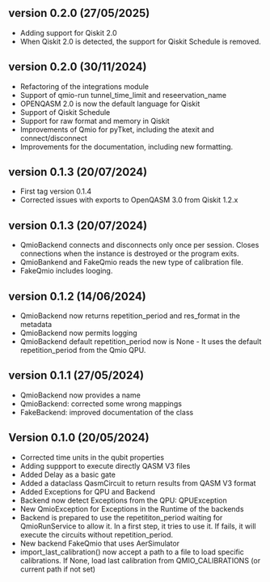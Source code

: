 ## version 0.2.0 (27/05/2025)
* Adding support for Qiskit 2.0 
* When Qiskit 2.0 is detected, the support for Qiskit Schedule is removed.

## version 0.2.0 (30/11/2024)
* Refactoring of the integrations module
* Support of qmio-run tunnel_time_limit and reseervation_name
* OPENQASM 2.0 is now the default language for Qiskit
* Support of Qiskit Schedule
* Support for raw format and memory in Qiskit
* Improvements of Qmio for pyTket, including the atexit and connect/disconnect
* Improvements for the documentation, including new formatting.



## version 0.1.3 (20/07/2024)
* First tag version 0.1.4
* Corrected issues with exports to OpenQASM 3.0 from Qiskit 1.2.x
 
## version 0.1.3 (20/07/2024)
* QmioBackend connects and disconnects only once per session. Closes connections when the instance is destroyed or the program exits.
* QmioBankend and FakeQmio reads the new type of calibration file. 
* FakeQmio includes looging.

## version 0.1.2 (14/06/2024)
* QmioBackend now returns repetition_period and res_format in the metadata
* QmioBackend now permits logging
* QmioBackend default repetition_period now is None - It uses the default repetition_period from the Qmio QPU.


## version 0.1.1 (27/05/2024)
* QmioBackend now provides a name
* QmioBackend: corrected some wrong mappings
* FakeBackend: improved documentation of the class


## Version 0.1.0 (20/05/2024)
* Corrected time units in the qubit properties
* Adding suppport to execute directly QASM V3 files
* Added Delay as a basic gate
* Added a dataclass QasmCircuit to return results from QASM V3 format
* Added Exceptions for QPU and Backend
* Backend now detect Exceptions from the QPU: QPUException
* New QmioException for Exceptions in the Runtime of the backends
* Backend is prepared to use the repetititon_period waiting for QmioRunService to allow it. In a first step, it tries to use it. If fails, it will execute the circuits without repetition_period.
* New backend FakeQmio that uses AerSimulator
* import_last_calibration() now accept a path to a file to load specific calibrations. If None, load last calibration from QMIO_CALIBRATIONS (or current path if not set)

